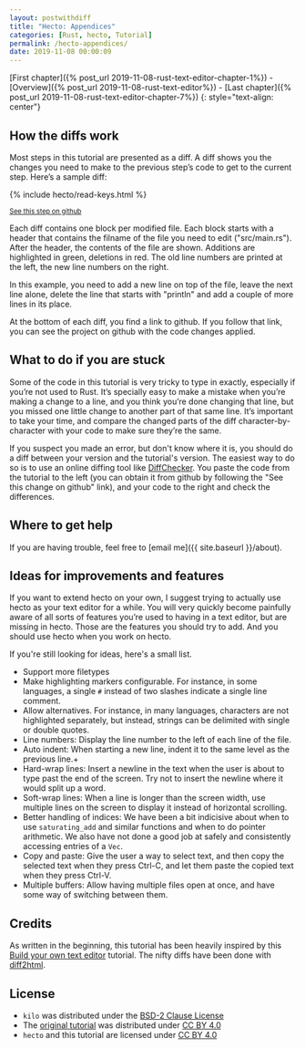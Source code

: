 ```yaml
---
layout: postwithdiff
title: "Hecto: Appendices"
categories: [Rust, hecto, Tutorial]
permalink: /hecto-appendices/
date: 2019-11-08 00:00:09
---
```

[First chapter]({% post_url 2019-11-08-rust-text-editor-chapter-1%}) - [Overview]({% post_url 2019-11-08-rust-text-editor%}) - [Last chapter]({% post_url 2019-11-08-rust-text-editor-chapter-7%})
{: style="text-align: center"}
## How the diffs work
Most steps in this tutorial are presented as a diff. A diff shows you the changes you need to make to the previous step’s code to get to the current step. Here’s a sample diff:

{% include hecto/read-keys.html %}

<small>[See this step on github](https://github.com/pflenker/hecto-tutorial/tree/read-keys)</small>

Each diff contains one block per modified file. Each block starts with a header that contains the filname of the file you need to edit ("src/main.rs"). After the header, the contents of the file are shown. Additions are highlighted in green, deletions in red. The old line numbers are printed at the left, the new line numbers on the right. 

In this example, you need to add a new line on top of the file, leave the next line alone, delete the line that starts with "println" and add a couple of more lines in its place.

At the bottom of each diff, you find a link to github. If you follow that link, you can see the project on github with the code changes applied.

## What to do if you are stuck

Some of the code in this tutorial is very tricky to type in exactly, especially if you’re not used to Rust. It’s  specially easy to make a mistake when you’re making a change to a line, and you think you’re done changing that line, but you missed one little change to another part of that same line. It’s important to take your time, and compare the changed parts of the diff character-by-character with your code to make sure they’re the same.

If you suspect you made an error, but don't know where it is, you should do a diff between your version and the tutorial's version. The easiest way to do so is to use an online diffing tool like [DiffChecker](https://www.diffchecker.com/). You paste the code from the tutorial to the left (you can obtain it from github by following the "See this change on github" link), and your code to the right and check the differences.

## Where to get help

If you are having trouble, feel free to [email me]({{ site.baseurl }}/about).

## Ideas for improvements and features

If you want to extend hecto on your own, I suggest trying to actually use hecto as your text editor for a while. You will very quickly become painfully aware of all sorts of features you’re used to having in a text editor, but are missing in hecto. Those are the features you should try to add. And you should use hecto when you work on hecto.

If you're still looking for ideas, here's a small list.
- Support more filetypes
- Make highlighting markers configurable. For instance, in some languages, a single `#` instead of two slashes indicate a single line comment. 
- Allow alternatives. For instance, in many languages, characters are not highlighted separately, but instead, strings can be delimited with single or double quotes.
- Line numbers: Display the line number to the left of each line of the file.
- Auto indent: When starting a new line, indent it to the same level as the previous line.+
- Hard-wrap lines: Insert a newline in the text when the user is about to type past the end of the screen. Try not to insert the newline where it would split up a word.
- Soft-wrap lines: When a line is longer than the screen width, use multiple lines on the screen to display it instead of horizontal scrolling.
- Better handling of indices: We have been a bit indicisive about when to use `saturating_add` and similar functions and when to do pointer arithmetic. We also have not done a good job at safely and consistently accessing entries of a `Vec`. 
- Copy and paste: Give the user a way to select text, and then copy the selected text when they press Ctrl-C, and let them paste the copied text when they press Ctrl-V.
- Multiple buffers: Allow having multiple files open at once, and have some way of switching between them.


## Credits
As written in the beginning, this tutorial has been heavily inspired by this [Build your own text editor](https://viewsourcecode.org/snaptoken/kilo/index.html) tutorial. The nifty diffs have been done with [diff2html](https://github.com/rtfpessoa/diff2html).

## License
- `kilo` was distributed under the [BSD-2 Clause License](https://opensource.org/licenses/BSD-2-Clause)
- The [original tutorial](https://viewsourcecode.org/snaptoken/kilo/) was distributed under [CC BY 4.0](https://creativecommons.org/licenses/by/4.0/)
- `hecto` and this tutorial are licensed under [CC BY 4.0](https://creativecommons.org/licenses/by/4.0/)
